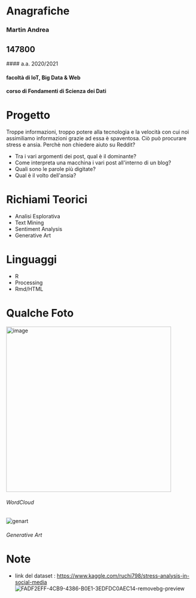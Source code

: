# Anagrafiche
### Martin Andrea
## 147800
#### a.a. 2020/2021
#### facoltà di IoT, Big Data & Web
#### corso di Fondamenti di Scienza dei Dati

# Progetto
Troppe informazioni, troppo potere alla tecnologia e la velocità con cui noi assimiliamo informazioni grazie ad essa è spaventosa.
Ciò può procurare stress e ansia.
Perchè non chiedere aiuto su Reddit?

- Tra i vari argomenti dei post, qual è il dominante?
- Come interpreta una macchina i vari post all'interno di un blog?
- Quali sono le parole più digitate?
- Qual è il volto dell'ansia?

# Richiami Teorici
- Analisi Esplorativa
- Text Mining
- Sentiment Analysis
- Generative Art

# Linguaggi
- R
- Processing
- Rmd/HTML

# Qualche Foto

<img width="441" alt="image" src="https://user-images.githubusercontent.com/62328337/124516973-27cd1b00-dde3-11eb-90e6-69253afaca3d.png">

###### WordCloud

![genart](https://user-images.githubusercontent.com/62328337/124517046-47fcda00-dde3-11eb-88d6-8d1f756b90f7.png)

###### Generative Art

# Note
- link del dataset : https://www.kaggle.com/ruchi798/stress-analysis-in-social-media
![FADF2EFF-4CB9-4386-B0E1-3EDFDC0AEC14-removebg-preview](https://user-images.githubusercontent.com/62328337/123858854-4aaf8900-d924-11eb-99de-1a0d1cca17a9.png)
